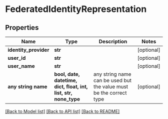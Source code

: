 # FederatedIdentityRepresentation


## Properties
Name | Type | Description | Notes
------------ | ------------- | ------------- | -------------
**identity_provider** | **str** |  | [optional] 
**user_id** | **str** |  | [optional] 
**user_name** | **str** |  | [optional] 
**any string name** | **bool, date, datetime, dict, float, int, list, str, none_type** | any string name can be used but the value must be the correct type | [optional]

[[Back to Model list]](../README.md#documentation-for-models) [[Back to API list]](../README.md#documentation-for-api-endpoints) [[Back to README]](../README.md)


